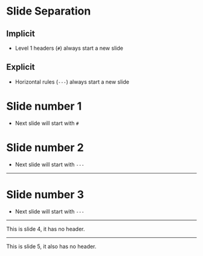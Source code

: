 # Slide Separation

## Implicit

- Level 1 headers (`#`) always start a new slide 

## Explicit

- Horizontal rules (`---`) always start a new slide

# Slide number 1

- Next slide will start with `#`

# Slide number 2

- Next slide will start with `---`

---

# Slide number 3

- Next slide will start with `---`

---

This is slide 4, it has no header.

---

This is slide 5, it also has no header.
